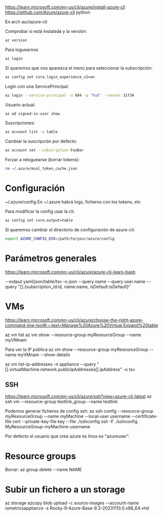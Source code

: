 <https://learn.microsoft.com/en-us/cli/azure/install-azure-cli>
<https://github.com/Azure/azure-cli>
python

En arch aur/azure-cli

Comprobar si está instalada y la versión:

```bash
az version
```

Para loguearnos

```bash
az login
```

Si queremos que nos aparezca el menú para seleccionar la subscripción:

```bash
az config set core.login_experience_v2=on
```

Login con una ServicePrincipal:

```bash
az login --service-principal -u 694 -p "RuB" --tenant 31f34
```

Usuario actual:

```bash
az ad signed-in-user show
```

Suscripciones:

```bash
az account list -o table
```

Cambiar la suscripción por defecto:

```bash
az account set --subscription FooBar
```

Forzar a reloguearse (borrar tokens):

```bash
rm ~/.azure/msal_token_cache.json
```

# Configuración

~/.azure/config
En ~/.azure habrá logs, ficheros con los tokens, etc

Para modificar la config usar la cli:

```bash
az config set core.output=table
```

Si queremos cambiar el directorio de configuración de azure-cli:

```bash
export AZURE_CONFIG_DIR=/path/to/your/azure/config
```

# Parámetros generales

<https://learn.microsoft.com/en-us/cli/azure/azure-cli-learn-bash>

--output yaml/json/table/tsv
-o json
--query name
--query user.name
--query "[].{subscription_id:id, name:name, isDefault:isDefault}"

# VMs

<https://learn.microsoft.com/en-us/cli/azure/choose-the-right-azure-command-line-tool#:~:text=Manage%20Azure%20Virtual,Expand%20table>

az vm list
az vm show --resource-group myResourceGroup --name myVMnam

Para ver la IP pública
az vm show --resource-group myResourceGroup --name myVMnam --show-details

az vm list-ip-addresses -n appliance --query "[].virtualMachine.network.publicIpAddresses[].ipAddress" -o tsv

## SSH

<https://learn.microsoft.com/en-us/cli/azure/ssh?view=azure-cli-latest>
az ssh vm --resource-group testlink_group --name testlink

Podemos generar ficheros de config ssh:
az ssh config --resource-group myResourceGroup --name myMachine --local-user username --certificate-file cert --private-key-file key --file ./sshconfig
ssh -F ./sshconfig MyResourceGroup-myMachine-username

Por defecto el usuario que crea azure es linux es "azureuser".

# Resource groups

Borrar:
az group delete --name NAME

# Subir un fichero a un storage

az storage azcopy blob upload -c source-images --account-name iometricsappliance -s Rocky-9-Azure-Base-9.3-20231113.0.x86_64.vhd
